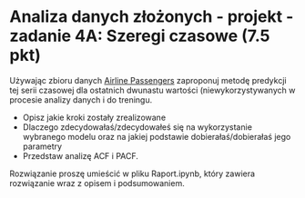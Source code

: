 # Analiza danych złożonych - projekt - zadanie 4A: Szeregi czasowe (7.5 pkt)

Używając zbioru danych [Airline Passengers](https://www.kaggle.com/chirag19/air-passengers) zaproponuj metodę predykcji 
tej serii czasowej dla ostatnich dwunastu wartości (niewykorzystywanych w procesie analizy danych i do treningu.

* Opisz jakie kroki zostały zrealizowane  
* Dlaczego zdecydowałaś/zdecydowałeś się na wykorzystanie wybranego modelu oraz na jakiej podstawie dobierałaś/dobierałaś jego parametry
* Przedstaw analizę ACF i PACF.

Rozwiązanie proszę umieścić w pliku Raport.ipynb, który zawiera rozwiązanie wraz z opisem i podsumowaniem.

